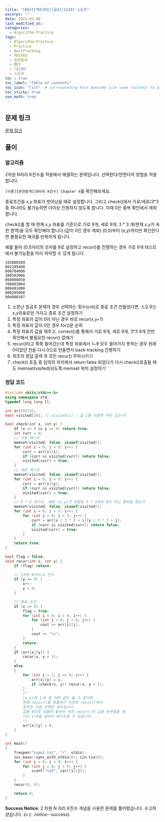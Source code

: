 ```yaml
---
title: "[BOJ][백트래킹][골4][2239] 스도쿠"
excerpt: ""
date: 2021-01-08
last_modified_at:
categories:
  - Algorithm-Practice
tags:
  - Algorithm-Practice
  - Practice
  - BackTracking
  - 백트래킹
  - 완전탐색
  - BOJ
  - "2239"
  - 스도쿠
toc : true
toc_label: "Table of contents"
toc_icon: "list"  # corresponding Font Awesome icon name (without fa prefix)
toc_sticky: true
use_math: true
---
```


## 문제 링크

[문제 링크](https://www.acmicpc.net/problem/2239)

##  풀이

### 알고리즘

2차원 N자리 K진수를 적용해서 해결하는 문제입니다. 선택한다/안한다의 방법을 적용합니다.

`[이론][완전탐색][N자리 K진수] Chapter 4`를 확인해보세요.

종료조건을 x,y 좌표가 벗어났을 때로 설정합니다. 그리고 check()에서 가로/세로/3*3 중 하나라도 불가능하면 더이상 진행하지 않도록 합니다. 이때 0은 중복 확인에서 제외합니다.

check()를 할 때 현재 x,y 좌표를 기준으로 가로 9개, 세로 9개, 3 * 3 개(현재 x,y가 속한 영역)을 모두 확인해야 합니다.(값이 0인 경우 제외) (0,0)부터 (x,y)까지만 확인한다면 불필요한 재귀를 반복하게 됩니다.

예를 들어 (0,1)자리의 숫자를 9로 설정하고 recur()를 진행하는 경우 가로 9개 테스트에서 불가능함을 미리 파악할 수 있게 됩니다.

```
193000509
002109400
000704000
300502006
060000050
700803004
000401000
009205800
804000107
```

1. 소문난 칠공주 문제의 경우 선택하는 횟수(cnt)로 종료 조건 만들었다면, 스도쿠는 x,y좌표로만 가지고 종료 조건 설정하기
1. 특정 좌표의 값이 0이 아닌 경우 바로 recur(x,y+1)
1. 특정 좌표의 값이 0인 경우 for()문 순회
1. 특정 좌표의 값을 채우고, correct()를 통해서 가로 9개, 세로 9개, 3\*3 9개 칸만 확인해서 불필요한 recur() 없애기
1. recur()타고 쭉쭉 들어갔는데 특정 좌표에서 1~9 모두 들어가지 못하는 경우 원래 0이었던 칸을 다시 0으로 만들면서 back-tracking 진행하기
1. 최초의 정답 출력 후 모든 recur() 무마시키기
1. check() 호출 중 임의의 위치에서 return false 되었다가 다시 check()호출될 때도 memset(visited)되도록 memset 위치 설정하기


### 정답 코드

```cpp
#include <bits/stdc++.h>
using namespace std;
typedef long long ll;

int arr[9][9];
bool visited[10]; // visited[i] : 값 i를 사용한 적이 있는가?

bool check(int x, int y) {
    if (x == 0 && y == 0) return true;
    int curr = 0;
    // 가로 테스트
    memset(visited, false, sizeof(visited));
    for (int i = 0; i < 9; i++) {
        curr = arr[x][i];
        if (curr && visited[curr]) return false;
        visited[curr] = true;
    }
    // 세로 테스트
    memset(visited, false, sizeof(visited));
    for (int i = 0; i < 9; i++) {
        curr = arr[i][y];
        if (curr && visited[curr]) return false;
        visited[curr] = true;
    }
    // 3 * 3 테스트. 매번 (x,y)가 포함된 3 * 3에서 0이 아닌 중복을 찾는다
    memset(visited, false, sizeof(visited));
    for (int i = 0; i < 3; i++) {
        for (int j = 0; j < 3; j++) {
            curr = arr[x / 3 * 3 + i][y / 3 * 3 + j];
            if (curr && visited[curr]) return false;
            visited[curr] = true;
        }
    }
    return true;
}

bool flag = false;
void recur(int x, int y) {
    if (flag) return;

    // 2차원 N자리 K 진수
    if (y == 9) {
        x++;
        y = 0;
    }

    // 종료 조건
    if (x == 9) {
        flag = true;
        for (int i = 0; i < 9; i++) {
            for (int j = 0; j < 9; j++) {
                cout << arr[i][j];
            }
            cout << "\n";
        }
        return;
    }
    if (arr[x][y]) {
        recur(x, y + 1);
    }
    else
    {
        for (int i = 1; i <= 9; i++) {
            arr[x][y] = i;
            if (check(x, y)) recur(x, y + 1);
        }
        /*
        (x,y)에 1~9 중 어떤 값도 올 수 없다면
        현재 recur()를 호출하기 이전의 recur()에서
        잘못된 수를 선택한 경우입니다.
        값을 0으로 되돌려 놓아야 이전 recur()의 값을 바꾸었을 때
        다시 1~9을 넣어서 테스트할 수 있습니다.
        */
        arr[x][y] = 0;
    }
}

int main()
{
    freopen("input.txt", "r", stdin);
    ios_base::sync_with_stdio(0); cin.tie(0);
    for (int i = 0; i < 9; i++) {
        for (int j = 0; j < 9; j++) {
            scanf("%1d", &arr[i][j]);
        }
    }
    recur(0, 0);

    return 0;
}
```

**Success Notice:**
2 차원 N 자리 K진수 개념을 사용한 문제를 풀어봤습니다. 수고하셨습니다. :+1:
{: .notice--success}